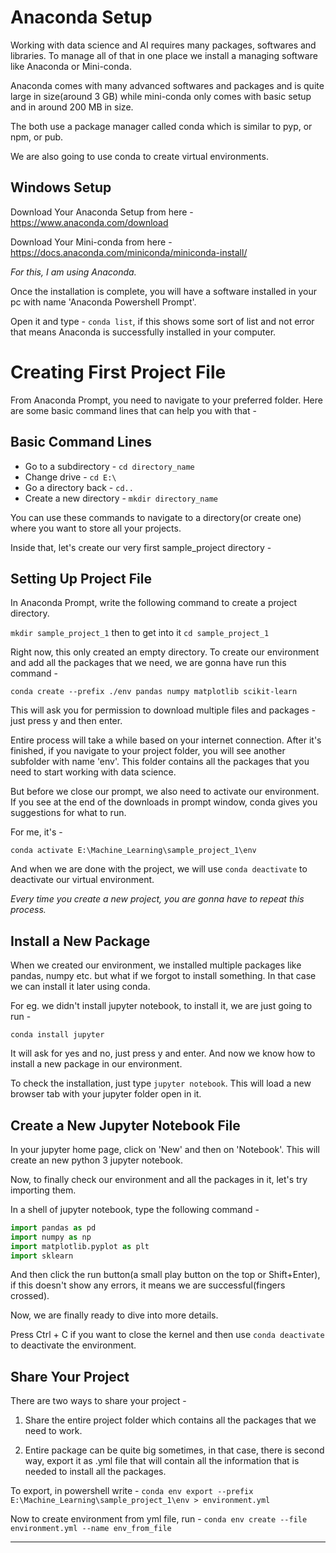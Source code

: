 # Anaconda Setup

Working with data science and AI requires many packages, softwares and libraries. To manage all of that in one place we install a managing software like Anaconda or Mini-conda.

Anaconda comes with many advanced softwares and packages and is quite large in size(around 3 GB) while mini-conda only comes with basic setup and in around 200 MB in size.

The both use a package manager called conda which is similar to pyp, or npm, or pub.

We are also going to use conda to create virtual environments.

## Windows Setup

Download Your Anaconda Setup from here - https://www.anaconda.com/download

Download Your Mini-conda from here - https://docs.anaconda.com/miniconda/miniconda-install/

_For this, I am using Anaconda._

Once the installation is complete, you will have a software installed in your pc with name 'Anaconda Powershell Prompt'.

Open it and type - `conda list`, if this shows some sort of list and not error that means Anaconda is successfully installed in your computer.

# Creating First Project File

From Anaconda Prompt, you need to navigate to your preferred folder. Here are some basic command lines that can help you with that -

## Basic Command Lines

- Go to a subdirectory - `cd directory_name`
- Change drive - `cd E:\`
- Go a directory back - `cd..`
- Create a new directory - `mkdir directory_name`

You can use these commands to navigate to a directory(or create one) where you want to store all your projects.

Inside that, let's create our very first sample_project directory -

## Setting Up Project File

In Anaconda Prompt, write the following command to create a project directory.

`mkdir sample_project_1` then to get into it `cd sample_project_1`

Right now, this only created an empty directory. To create our environment and add all the packages that we need, we are gonna have run this command -

`conda create --prefix ./env pandas numpy matplotlib scikit-learn `

This will ask you for permission to download multiple files and packages - just press y and then enter.

Entire process will take a while based on your internet connection. After it's finished, if you navigate to your project folder, you will see another subfolder with name 'env'. This folder contains all the packages that you need to start working with data science.

But before we close our prompt, we also need to activate our environment. If you see at the end of the downloads in prompt window, conda gives you suggestions for what to run.

For me, it's -

`conda activate E:\Machine_Learning\sample_project_1\env`

And when we are done with the project, we will use `conda deactivate` to deactivate our virtual environment.

_Every time you create a new project, you are gonna have to repeat this process._

## Install a New Package

When we created our environment, we installed multiple packages like pandas, numpy etc. but what if we forgot to install something. In that case we can install it later using conda.

For eg. we didn't install jupyter notebook, to install it, we are just going to run -

`conda install jupyter`

It will ask for yes and no, just press y and enter. And now we know how to install a new package in our environment.

To check the installation, just type `jupyter notebook`. This will load a new browser tab with your jupyter folder open in it.

## Create a New Jupyter Notebook File

In your jupyter home page, click on 'New' and then on 'Notebook'. This will create an new python 3 jupyter notebook.

Now, to finally check our environment and all the packages in it, let's try importing them.

In a shell of jupyter notebook, type the following command -

```python
import pandas as pd
import numpy as np
import matplotlib.pyplot as plt
import sklearn
```

And then click the run button(a small play button on the top or Shift+Enter), if this doesn't show any errors, it means we are successful(fingers crossed).

Now, we are finally ready to dive into more details.

Press Ctrl + C if you want to close the kernel and then use `conda deactivate` to deactivate the environment.

## Share Your Project

There are two ways to share your project - 

1. Share the entire project folder which contains all the packages that we need to work.

2. Entire package can be quite big sometimes, in that case, there is second way, export it as .yml file that will contain all the information that is needed to install all the packages.

To export, in powershell write - `conda env export --prefix E:\Machine_Learning\sample_project_1\env > environment.yml`

Now to create environment from yml file, run - `conda env create --file environment.yml --name env_from_file`


---
